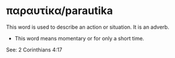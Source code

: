 # παραυτίκα/parautika
This word is used to describe an action or situation. It is an adverb.
* This word means momentary or for only a short time.

See: 2 Corinthians 4:17
